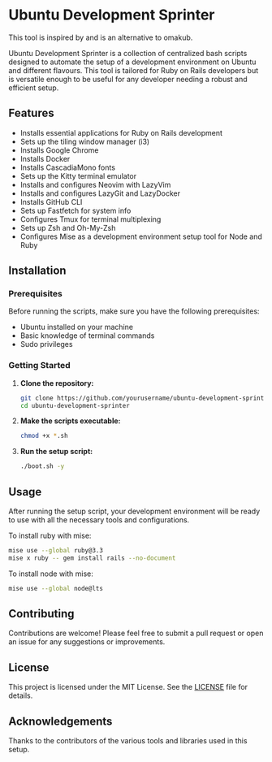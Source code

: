# Ubuntu Development Sprinter

This tool is inspired by and is an alternative to omakub.

Ubuntu Development Sprinter is a collection of centralized bash scripts designed to automate the setup of a development environment on Ubuntu and different flavours. This tool is tailored for Ruby on Rails developers but is versatile enough to be useful for any developer needing a robust and efficient setup.

## Features

- Installs essential applications for Ruby on Rails development
- Sets up the tiling window manager (i3)
- Installs Google Chrome
- Installs Docker
- Installs CascadiaMono fonts
- Sets up the Kitty terminal emulator
- Installs and configures Neovim with LazyVim
- Installs and configures LazyGit and LazyDocker
- Installs GitHub CLI
- Sets up Fastfetch for system info
- Configures Tmux for terminal multiplexing
- Sets up Zsh and Oh-My-Zsh
- Configures Mise as a development environment setup tool for Node and Ruby

## Installation

### Prerequisites

Before running the scripts, make sure you have the following prerequisites:

- Ubuntu installed on your machine
- Basic knowledge of terminal commands
- Sudo privileges

### Getting Started

1. **Clone the repository:**

    ```sh
    git clone https://github.com/yourusername/ubuntu-development-sprinter.git
    cd ubuntu-development-sprinter
    ```

2. **Make the scripts executable:**

    ```sh
    chmod +x *.sh
    ```

3. **Run the setup script:**

    ```sh
    ./boot.sh -y
    ```

## Usage

After running the setup script, your development environment will be ready to use with all the necessary tools and configurations.

To install ruby with mise:
```sh
mise use --global ruby@3.3
mise x ruby -- gem install rails --no-document
```

To install node with mise:
```sh
mise use --global node@lts
```

## Contributing

Contributions are welcome! Please feel free to submit a pull request or open an issue for any suggestions or improvements.

## License

This project is licensed under the MIT License. See the [LICENSE](https://opensource.org/license/MIT) file for details.

## Acknowledgements

Thanks to the contributors of the various tools and libraries used in this setup.
